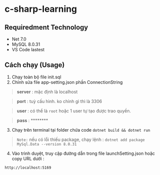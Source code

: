 # c-sharp-learning
 
## Requiredment Technology
- Net 7.0
- MySQL 8.0.31
- VS Code lastest

## Cách chạy (Usage)
1. Chạy toàn bộ file init.sql
2. Chỉnh sửa file app-setting.json phần ConnectionString
> __server__ : mặc định là localhost

> __port__ : tuỳ cấu hình. ko chỉnh gì thì là 3306

> __user__ : có thể là `root` hoặc 1 user tự tạo được trao quyền.

> __pass__ : ********
3. Chạy trên terminal tại folder chứa code 
`dotnet build && dotnet run`

> `Note:` nếu có lỗi thiếu package, chạy lệnh :
> `dotnet add package MySql.Data --version 8.0.31`

4. Vào trình duyệt, truy cập đường dẫn trong file launchSetting.json
hoặc copy URL dưới :

`http://localhost:5169`
